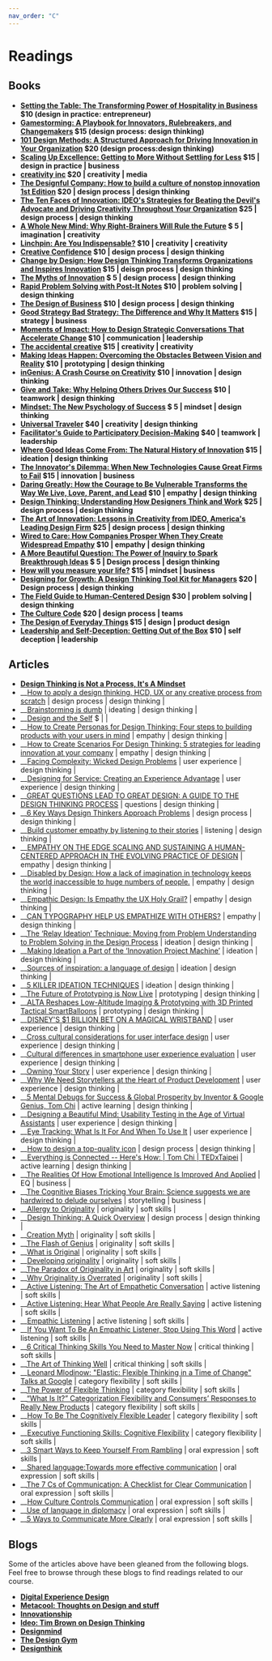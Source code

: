 ```yaml
---
nav_order: "C"
---
```



<link rel="stylesheet" type="text/css" href="https://cdn.datatables.net/1.10.21/css/jquery.dataTables.min.css" />

# Readings

## Books


- __[Setting the Table: The Transforming Power of Hospitality in Business](https://www.amazon.com/Setting-Table-Transforming-Hospitality-Business/dp/0060742763) \$10 (design in practice: entrepreneur)__
- __[Gamestorming: A Playbook for Innovators, Rulebreakers, and Changemakers](https://www.amazon.com/Gamestorming-Playbook-Innovators-Rulebreakers-Changemakers/dp/0596804172) \$15 (design process: design thinking)__
- __[101 Design Methods: A Structured Approach for Driving Innovation in Your Organization](https://www.amazon.com/gp/product/1118083466/?tag=wwwwileycom-20) \$20 (design process:design thinking)__
- __[Scaling Up Excellence: Getting to More Without Settling for Less](https://www.amazon.com/Scaling-Up-Excellence-Getting-Settling/dp/0385347022) \$15 | design in practice | business__
- __[creativity inc](https://www.amazon.com/Creativity-Inc-Overcoming-Unseen-Inspiration/dp/0812993012) \$20 | creativity         | media__
- __[The Designful Company: How to build a culture of nonstop innovation 1st Edition](https://www.amazon.com/The-Designful-Company-culture-innovation/dp/0321580060) \$20 | design process     | design thinking__
- __[The Ten Faces of Innovation: IDEO's Strategies for Beating the Devil's Advocate and Driving Creativity Throughout Your Organization](https://www.amazon.com/exec/obidos/ASIN/0385512074/theartofinnovat/102-0654687-1650515) \$25 | design process     | design thinking__
- __[A Whole New Mind: Why Right-Brainers Will Rule the Future](https://www.amazon.com/gp/product/1594481717?ie=UTF8&tag=freeagentnati-20&linkCode=as2&camp=1789&creative=9325&creativeASIN=1594481717) \$ 5 | imagination        | creativity__
- __[Linchpin: Are You Indispensable?](https://www.amazon.com/Linchpin-Are-Indispensable-Seth-Godin/dp/1591844096) \$10 | creativity         | creativity__
- __[Creative Confidence](https://www.amazon.com/Creative-Confidence-Unleashing-Potential-Within/dp/038534936X/ref=sr_1_5?ie=UTF8&qid=1439927658&sr=8-5&keywords=design+thinking) \$10 | design process     | design thinking__
- __[Change by Design: How Design Thinking Transforms Organizations and Inspires Innovation](https://www.amazon.com/Change-Design-Transforms-Organizations-Innovation/dp/0061766089/ref=sr_1_1?ie=UTF8&qid=1439927658&sr=8-1&keywords=design+thinking) \$15 | deisgn process     | design thinking__
- __[The Myths of Innovation](https://www.amazon.com/The-Myths-Innovation-Scott-Berkun/dp/1449389627) \$ 5 | design process     | design thinking__
- __[Rapid Problem Solving with Post-It Notes](https://www.amazon.com/Rapid-Problem-Solving-Post-It-Notes/dp/1555611427) \$10 | problem solving    | design thinking__
- __[The Design of Business](https://www.amazon.com/The-Design-Business-Competitive-Advantage/dp/1422177807) \$10 | design process     | design thinking__
- __[Good Strategy Bad Strategy: The Difference and Why It Matters](https://www.amazon.com/dp/0307886239) \$15 | strategy           | business__
- __[Moments of Impact: How to Design Strategic Conversations That Accelerate Change](https://www.amazon.com/Moments-Impact-Strategic-Conversations-Accelerate/dp/1451697627) \$10 | communication      | leadership__
- __[The accidental creative](https://www.amazon.com/Accidental-Creative-Brilliant-Moments-Notice/dp/B00NPCF98I/ref=as_li_ss_tl?_encoding=UTF8&qid=&sr=&linkCode=sl1&tag=accidental06-20&linkId=7d5e91d6a44ffea4efdef56282ebaeba) \$15 | creativity         | creativity__
- __[Making Ideas Happen: Overcoming the Obstacles Between Vision and Reality](https://www.amazon.com/Making-Ideas-Happen-Overcoming-Obstacles/dp/1591844118#customerReviews) \$10 | prototyping        | design thinking__
- __[inGenius: A Crash Course on Creativity](https://www.amazon.com/inGenius-A-Crash-Course-Creativity/dp/0062020706) \$10 | innovation         | design thinking__
- __[Give and Take: Why Helping Others Drives Our Success](https://www.amazon.com/Give-Take-Helping-Others-Success/dp/0143124986) \$10 | teamwork           | design thinking__
- __[Mindset: The New Psychology of Success](https://www.amazon.com/Mindset-Psychology-Carol-S-Dweck/dp/0345472322/ref=sr_1_1?ie=UTF8&qid=1534468216&sr=8-1&keywords=mindset+carol+s.+dweck&smid=ATVPDKIKX0DER) \$ 5 | mindset            | design thinking__
- __[Universal Traveler](https://www.amazon.com/Crisp-Universal-Traveler-Don-Koberg/dp/1560526793) \$40 | creativity         | design thinking__
- __[Facilitator's Guide to Participatory Decision-Making](https://www.amazon.com/Facilitators-Participatory-Decision-Making-Jossey-Bass-Management/dp/1118404955/ref=sr_1_1?ie=UTF8&qid=1457040439&sr=8-1&keywords=facilitators+guide+to+participatory+decision+making) \$40 | teamwork           | leadership__
- __[Where Good Ideas Come From: The Natural History of Innovation](https://www.amazon.com/Where-Good-Ideas-Come-From/dp/1594485380) \$15 | ideation           | design thinking__
- __[The Innovator's Dilemma: When New Technologies Cause Great Firms to Fail](https://www.amazon.com/The-Innovators-Dilemma-Technologies-Cause/dp/0875845851/ref=tmm_hrd_title_0?ie=UTF8&qid=1339574940&sr=1-2) \$15 | innovation         | business__
- __[Daring Greatly: How the Courage to Be Vulnerable Transforms the Way We Live, Love, Parent, and Lead](https://www.amazon.com/Daring-Greatly-Courage-Vulnerable-Transforms/dp/1592408419) \$10 | empathy            | design thinking__
- __[Design Thinking: Understanding How Designers Think and Work](https://www.amazon.com/Design-Thinking-Understanding-Designers-Think-ebook/dp/B005GZL8Z0/ref=as_li_ss_tl?dpID=618RxyYXw-L&preST=_SX342_QL70_&dpSrc=detail&linkCode=sl1&tag=programi-20&linkId=13cb11e2338024bbb5f9cbb6c46ea56a&language=en_US) \$25 | design process     | design thinking__
- __[The Art of Innovation: Lessons in Creativity from IDEO, America's Leading Design Firm](https://www.amazon.com/Art-Innovation-Lessons-Creativity-Americas/dp/0385499841/ref=as_li_ss_tl?&imprToken=fbwvZQZ95OmYLPds5IYJIA&slotNum=9&ie=UTF8&s=books&qid=1272602242&sr=8-1&linkCode=sl1&tag=programi-20&linkId=8505697c3d6007e605f0e78d1dacec72&language=en_US) \$25 | design process     | design thinking__
- __[Wired to Care: How Companies Prosper When They Create Widespread Empathy](https://www.amazon.com/Wired-Care-Companies-Prosper-Widespread/dp/013714234X/ref=sr_1_1?ie=UTF8&s=books&qid=1272602709&sr=1-1) \$10 | empathy            | design thinking__
- __[A More Beautiful Question: The Power of Inquiry to Spark Breakthrough Ideas](https://www.amazon.com/More-Beautiful-Question-Inquiry-Breakthrough/dp/1632861054) \$ 5 | Design process     | design thinking__
- __[How will you measure your life?](https://www.amazon.com/How-Will-Measure-Your-Life/dp/0062102419) \$15 | mindset            | business__
- __[Designing for Growth: A Design Thinking Tool Kit for Managers](https://www.amazon.com/Designing-Growth-Design-Thinking-Managers/dp/1531888844) \$20 | Design process     | design thinking__
- __[The Field Guide to Human-Centered Design](https://www.amazon.com/Field-Guide-Human-Centered-Design/dp/0991406311) \$30 | problem solving    | design thinking__
- __[The Culture Code](https://www.amazon.com/Culture-Code-Secrets-Highly-Successful/dp/0804176981/ref=sr_1_1?ie=UTF8&qid=1537383061&sr=8-1&keywords=culture+code+coyle&dpID=51p0mZIztFL&preST=_SY291_BO1,204,203,200_QL40_&dpSrc=srch#customerReviews) \$20 | design process     | teams__
- __[The Design of Everyday Things](https://www.amazon.com/Design-Everyday-Things-Revised-Expanded/dp/0465050654/ref=sr_1_1?ie=UTF8&qid=1537565084&sr=8-1&keywords=design+of+everyday+things) \$15 | design             | product design__
- __[Leadership and Self-Deception: Getting Out of the Box](https://www.amazon.com/Leadership-Self-Deception-Getting-Out-Box/dp/1576759776) \$10 | self deception     | leadership__


## Articles

- __[Design Thinking is Not a Process, It's A Mindset](https://www.entrepreneur.com/article/310282)__
- __[How to apply a design thinking, HCD, UX or any creative process from scratch](https://medium.com/digital-experience-design/how-to-apply-a-design-thinking-hcd-ux-or-any-creative-process-from-scratch-b8786efbf812) | design process       | design thinking |
- __[Brainstorming is dumb](https://www.fastcompany.com/3062292/brainstorming-is-dumb) | ideating             | design thinking |
- __[Design and the Self](https://medium.com/design-your-life/design-and-the-self-a5670a000fee) \$                  |                 |
- __[How to Create Personas for Design Thinking: Four steps to building products with your users in mind](https://www.innovationtraining.org/create-personas-design-thinking/) | empathy              | design thinking |
- __[How to Create Scenarios For Design Thinking: 5 strategies for leading innovation at your company](https://www.innovationtraining.org/how-to-create-scenarios-for-design-thinking/) | empathy              | design thinking |
- __[Facing Complexity: Wicked Design Problems](https://medium.com/age-of-awareness/facing-complexity-wicked-design-problems-ee8c71618966) | user experience      | design thinking |
- __[Designing for Service: Creating an Experience Advantage](http://www.dubberly.com/wp-content/uploads/2010/03/ddo_article_designing_service.pdf) | user experience      | design thinking |
- __[GREAT QUESTIONS LEAD TO GREAT DESIGN: A GUIDE TO THE DESIGN THINKING PROCESS](https://www.webdesignerdepot.com/2017/12/great-questions-lead-to-great-design-a-guide-to-the-design-thinking-process/) | questions            | design thinking |
- __[6 Key Ways Design Thinkers Approach Problems](https://www.fastcompany.com/3060852/6-key-ways-design-thinkers-approach-problems) | design process       | design thinking |
- __[Build customer empathy by listening to their stories](https://medium.com/startup-grind/build-customer-empathy-by-listening-to-their-stories-38b5df9337aa) | listening            | design thinking |
- __[EMPATHY ON THE EDGE SCALING AND SUSTAINING A HUMAN-CENTERED APPROACH IN THE EVOLVING PRACTICE OF DESIGN](http://5a5f89b8e10a225a44ac-ccbed124c38c4f7a3066210c073e7d55.r9.cf1.rackcdn.com/files/pdfs/news/Empathy_on_the_Edge.pdf) | empathy              | design thinking |
- __[Disabled by Design: How a lack of imagination in technology keeps the world inaccessible to huge numbers of people.](http://www.slate.com/articles/technology/future_tense/2015/02/technology_and_disability_design_lacks_the_imagination_to_make_the_world.html) | empathy              | design thinking |
- __[Empathic Design: Is Empathy the UX Holy Grail?](https://www.interaction-design.org/literature/article/empathic-design-is-empathy-the-ux-holy-grail) | empathy              | design thinking |
- __[CAN TYPOGRAPHY HELP US EMPATHIZE WITH OTHERS?](https://www.wired.com/2015/06/can-typography-help-us-empathize-others/) | empathy              | design thinking |
- __[The ‘Relay Ideation’ Technique: Moving from Problem Understanding to Problem Solving in the Design Process](https://lirias2repo.kuleuven.be/bitstream/handle/123456789/468606/chp_10.1007_978-3-642-40498-6_57.pdf;jsessionid=F5FC7D5508907F62DDF607ECE368D52C?sequence=1) | ideation             | design thinking |
- __[Making Ideation a Part of the ‘Innovation Project Machine’](http://www.innovationmanagement.se/2013/02/04/making-ideation-a-part-of-the-innovation-project-machine/) | ideation             | design thinking |
- __[Sources of inspiration: a language of design](https://www.sciencedirect.com/science/article/pii/S0142694X00000223) | ideation             | design thinking |
- __[5 KILLER IDEATION TECHNIQUES](http://www.freshminds.net/2016/09/5-killer-ideation-techniques/) | ideation             | design thinking |
- __[The Future of Prototyping is Now Live](https://hbr.org/2014/03/the-future-of-prototyping-is-now-live) | prototyping          | design thinking |
- __[ALTA Reshapes Low-Altitude Imaging & Prototyping with 3D Printed Tactical SmartBalloons](https://3dprint.com/115061/alta-low-altitude-imaging/) | prototyping          | design thinking |
- __[DISNEY'S $1 BILLION BET ON A MAGICAL WRISTBAND](https://www.wired.com/2015/03/disney-magicband/) | user experience      | design thinking |
- __[Cross cultural considerations for user interface design](http://www.humanfactors.com/newsletters/cross-cultural-considerations-for-user-interface-design.asp) | user experience      | design thinking |
- __[Cultural differences in smartphone user experience evaluation](https://dl.acm.org/citation.cfm?id=1899499) | user experience      | design thinking |
- __[Owning Your Story](https://uxmag.com/articles/owning-your-story) | user experience      | design thinking |
- __[Why We Need Storytellers at the Heart of Product Development](http://uxmag.com/articles/why-we-need-storytellers-at-the-heart-of-product-development#.T52qqSog1VU.twitter) | user experience      | design thinking |
- __[5 Mental Debugs for Success & Global Prosperity by Inventor & Google Genius, Tom Chi](https://www.youtube.com/watch?time_continue=33&v=25fUDjMtkuI) | active learning      | design thinking |
- __[Designing a Beautiful Mind: Usability Testing in the Age of Virtual Assistants](https://www.wired.com/insights/2015/03/designing-beautiful-mind-usability-testing-age-virtual-assistants/) | user experience      | design thinking |
- __[Eye Tracking: What Is It For And When To Use It](https://usabilitygeek.com/what-is-eye-tracking-when-to-use-it/) | user experience      | design thinking |
- __[How to design a top-quality icon](https://www.creativebloq.com/graphic-design/how-design-top-quality-icon-10135092) | design process       | design thinking |
- __[Everything is Connected -- Here's How: \| Tom Chi \| TEDxTaipei](https://www.youtube.com/watch?v=rPh3c8Sa37M) | active learning      | design thinking |
- __[The Realities Of How Emotional Intelligence Is Improved And Applied](https://www.forbes.com/sites/petekrasspiersonkrass/2018/08/08/the-realities-of-how-emotional-intelligence-is-improved-and-applied/#106b16dc2d02) | EQ                   | business        |
- __[The Cognitive Biases Tricking Your Brain: Science suggests we are hardwired to delude ourselves](https://www.theatlantic.com/magazine/archive/2018/09/cognitive-bias/565775/?silverid-ref=MzQxNTgyODIyMzE5S0) | storytelling         | business        |
- __[Allergy to Originality](http://www.designindaba.com/videos/creative-work/allergy-originality) | originality          | soft skills     |
- __[Design Thinking: A Quick Overview](https://www.interaction-design.org/literature/article/design-thinking-a-quick-overview) | design process       | design thinking |
- __[Creation Myth](https://www.newyorker.com/magazine/2011/05/16/creation-myth) | originality          | soft skills     |
- __[The Flash of Genius](https://www.newyorker.com/magazine/1993/01/11/the-flash-of-genius) | originality          | soft skills     |
- __[What is Original](https://www.npr.org/programs/ted-radio-hour/321797073/what-is-original) | originality          | soft skills     |
- __[Developing originality](https://services.unimelb.edu.au/__data/assets/pdf_file/0009/471267/Developing_originality_Update_051112.pdf) | originality          | soft skills     |
- __[The Paradox of Originality in Art](https://artplusmarketing.com/the-paradox-of-originality-in-art-454793056b31) | originality          | soft skills     |
- __[Why Originality is Overrated](https://medium.com/the-mission/why-originality-is-overrated-ac471e4bcbb6) | originality          | soft skills     |
- __[Active Listening: The Art of Empathetic Conversation](https://positivepsychologyprogram.com/active-listening/) | active listening     | soft skills     |
- __[Active Listening: Hear What People Are Really Saying](https://www.mindtools.com/CommSkll/ActiveListening.htm) | active listening     | soft skills     |
- __[Empathic Listening](https://www.beyondintractability.org/essay/empathic_listening) | active listening     | soft skills     |
- __[If You Want To Be An Empathic Listener, Stop Using This Word](https://www.forbes.com/sites/markmurphy/2017/07/09/if-you-want-to-be-an-empathic-listener-stop-using-this-word/#512453172df1) | active listening     | soft skills     |
- __[6 Critical Thinking Skills You Need to Master Now](https://www.rasmussen.edu/student-life/blogs/college-life/critical-thinking-skills-to-master-now/) | critical thinking    | soft skills     |
- __[The Art of Thinking Well](https://www.nytimes.com/2017/10/10/opinion/the-art-of-thinking-well.html) | critical thinking    | soft skills     |
- __[Leonard Mlodinow: "Elastic: Flexible Thinking in a Time of Change" Talks at Google](https://www.youtube.com/watch?v=vFxx3vp4HaY) | category flexibility | soft skills     |
- __[The Power of Flexible Thinking](https://www.scientificamerican.com/article/the-power-of-flexible-thinking/) | category flexibility | soft skills     |
- __[“What Is It?” Categorization Flexibility and Consumers’ Responses to Really New Products](https://liberalarts.utexas.edu/_files/markman/JCR01.pdf) | category flexibility | soft skills     |
- __[How To Be The Cognitively Flexible Leader](https://www.forbes.com/sites/rawnshah/2015/01/21/the-cognitively-flexible-leader/#5a76a9e01c82) | category flexibility | soft skills |
- __[Executive Functioning Skills: Cognitive Flexibility](http://blog.studentcaffe.com/cognitive-flexibility/) | category flexibility | soft skills |
- __[3 Smart Ways to Keep Yourself From Rambling](https://www.themuse.com/advice/3-smart-ways-to-keep-yourself-from-rambling) | oral expression      | soft skills |
- __[Shared language:Towards more effective communication](https://www.ncbi.nlm.nih.gov/pmc/articles/PMC3575067/) | oral expression      | soft skills |
- __[The 7 Cs of Communication: A Checklist for Clear Communication](https://www.mindtools.com/pages/article/newCS_85.htm) | oral expression      | soft skills |
- __[How Culture Controls Communication](https://www.forbes.com/sites/carolkinseygoman/2011/11/28/how-culture-controls-communication/#2c9e55bc263b) | oral expression      | soft skills |
- __[Use of language in diplomacy](https://www.diplomacy.edu/resources/general/use-language-diplomacy) | oral expression      | soft skills |
- __[5 Ways to Communicate More Clearly](https://www.inc.com/geoffrey-james/5-ways-to-communicate-more-clearly.html) | oral expression      | soft skills |

## Blogs

Some of the articles above have been gleaned from the following blogs. Feel free to browse through these blogs to find readings related to our course.

- __[Digital Experience Design](https://medium.com/digital-experience-design)__
- __[Metacool: Thoughts on Design and stuff](http://metacool.com/)__
- __[Innovationship](https://www.innovationship.com/blog)__
- __[Ideo: Tim Brown on Design Thinking](https://designthinking.ideo.com/)__
- __[Designmind](https://designmind.frogdesign.com/?sort=popular#sort)__
- __[The Design Gym](http://www.thedesigngym.com/blog/)__
- __[Designthink](http://desthink.tumblr.com/)__

<script>
$(document).ready(function(){

    $('table.display').DataTable( {
        paging: true,
        stateSave: true,
        searching: true
    }
        );
});
</script>